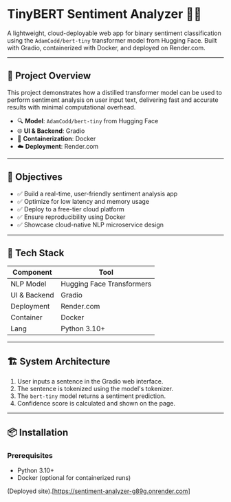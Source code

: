 # TinyBERT Sentiment Analyzer 🧠💬

A lightweight, cloud-deployable web app for binary sentiment classification using the `AdamCodd/bert-tiny` transformer model from Hugging Face. Built with Gradio, containerized with Docker, and deployed on Render.com.

---

## 🚀 Project Overview

This project demonstrates how a distilled transformer model can be used to perform sentiment analysis on user input text, delivering fast and accurate results with minimal computational overhead.

- 🔍 **Model**: `AdamCodd/bert-tiny` from Hugging Face
- 🌐 **UI & Backend**: Gradio
- 🐳 **Containerization**: Docker
- ☁️ **Deployment**: Render.com

---

## 🎯 Objectives

- ✅ Build a real-time, user-friendly sentiment analysis app
- ✅ Optimize for low latency and memory usage
- ✅ Deploy to a free-tier cloud platform
- ✅ Ensure reproducibility using Docker
- ✅ Showcase cloud-native NLP microservice design

---

## 🧰 Tech Stack

| Component     | Tool                     |
|--------------|--------------------------|
| NLP Model     | Hugging Face Transformers |
| UI & Backend | Gradio                   |
| Deployment   | Render.com               |
| Container    | Docker                   |
| Lang         | Python 3.10+             |

---

## 🏗️ System Architecture

1. User inputs a sentence in the Gradio web interface.
2. The sentence is tokenized using the model's tokenizer.
3. The `bert-tiny` model returns a sentiment prediction.
4. Confidence score is calculated and shown on the page.


---

## 📦 Installation

### Prerequisites

- Python 3.10+
- Docker (optional for containerized runs)

(Deployed site).[https://sentiment-analyzer-g89g.onrender.com]
